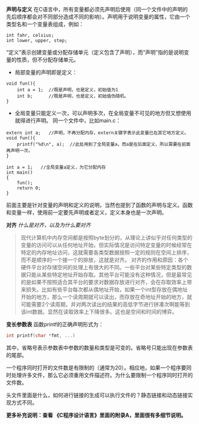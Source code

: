 **声明与定义**
在C语言中，所有变量都必须先声明后使用（同一个文件中的声明的先后顺序都会对不同部分造成不同的影响）。声明用于说明变量的属性，它由一个类型名和一个变量表组成，例如：

```
int fahr, celsius;
int lower, upper, step;
```
“定义”表示创建变量或分配存储单元（定义包含了声明），而“声明”指的是说明变量的性质，但不分配存储单元。

- 局部变量的声明即是定义：

```
void fun(){
    int a = 1;  //既是声明，也是定义，初始值为1
    int b;      //既是声明，也是定义，初始值伪随机。
}
```
- 全局变量只能定义一次，可以声明多次，在全局变量不可见的地方但又想使用就得进行声明。
  同一个文件中，比如main.c：

```
extern int a;   //声明，不再分配内存，extern关键字表示此变量已在其它地方定义。
void fun(){
    printf("%d\n", a);  //此处用到了全局变量a，而a是在后面定义，所以需要在前面再声明一次。
}

int a = 1;   //全局变量a定义，为它分配内存
int main()
{
    fun();
    return 0;
}
```
前面主要是针对变量的声明和定义的说明，当然也提到了函数的声明与定义。函数和变量一样，使用前一定要先声明或者定义，定义本身也是一次声明。



**对齐**
*什么是对齐，以及为什么要对齐*

>现代计算机中内存空间都是按照byte划分的，从理论上讲似乎对任何类型的变量的访问可以从任何地址开始，但实际情况是访问特定变量的时候经常在特定的内存地址访问，这就需要各类型数据按照一定的规则在空间上排序，而不是顺序的一个接一个的排放，这就是对齐。
对齐的作用和原因：各个硬件平台对存储空间的处理上有很大的不同。一些平台对某些特定类型的数据只能从某些特定地址开始存取。其他平台可能没有这种情况，但是最常见的是如果不按照适合其平台的要求对数据存放进行对齐，会在存取效率上带来损失。比如有些平台每次都从偶地址开始，如果一个int型存放在偶地址开始的地方，那么一个读周期就可以读出，而存放在奇地址开始的地方，就可能需要2个读周期，并对两次读出的结果的高低字节进行拼凑次啊能等到该int数据。显然在读取效率上下降很多。这也是空间和时间的博弈。



**变长参数表**
函数printf的正确声明形式为：

```c
int printf(char *fmt, ...)
```
其中，省略号表示参数表中参数的数量和类型是可变的。省略号只能出现在参数表的尾部。



一个程序同时打开的文件数是有限制的（通常为20）。相应地，如果一个程序要同时处理许多文件，那么它必须重用文件描述符。为什么要限制一个程序同时打开的文件数。

头文件里面是什么，如何进行链接的生成可以执行文件的？静态链接和动态链接实现方式不同。

**更多补充说明：查看 《C程序设计语言》里面的附录A，里面很有多细节说明。**